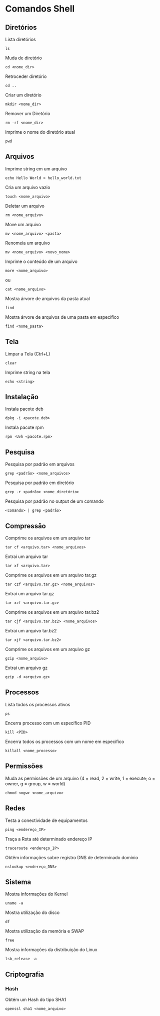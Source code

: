 # Comandos Shell

## Diretórios
Lista diretórios
```
ls
```
Muda de diretório
```
cd <nome_dir>
```
Retroceder diretório
```
cd ..
```
Criar um diretório
```
mkdir <nome_dir>
```
Remover um Diretório
```
rm -rf <nome_dir>
```
Imprime o nome do diretório atual
```
pwd
```

## Arquivos
Imprime string em um arquivo
```
echo Hello World > hello_world.txt
```
Cria um arquivo vazio
```
touch <nome_arquivo>
```

Deletar um arquivo
```
rm <nome_arquivo>
```
Move um arquivo
```
mv <nome_arquivo> <pasta>
```
Renomeia um arquivo
```
mv <nome_arquivo> <novo_nome>
```

Imprime o conteúdo de um arquivo
```
more <nome_arquivo>
```
ou
```
cat <nome_arquivo>
```
Mostra árvore de arquivos da pasta atual
```
find
```
Mostra árvore de arquivos de uma pasta em específico
```
find <nome_pasta>
```
## Tela
Limpar a Tela (Ctrl+L)
```
clear
```
Imprime string na tela
```
echo <string>
```
## Instalação
Instala pacote deb
```
dpkg -i <pacote.deb>
```
Instala pacote rpm
```
rpm -Uvh <pacote.rpm>
```

## Pesquisa

Pesquisa por padrão em arquivos
```
grep <padrão> <nome_arquivos>
```
Pesquisa por padrão em diretório
```
grep -r <padrão> <nome_diretório>
```
Pesquisa por padrão no output de um comando
```
<comando> | grep <padrão>
```
## Compressão
Comprime os arquivos em um arquivo tar
```
tar cf <arquivo.tar> <nome_arquivos>
```
Extrai um arquivo tar
```
tar xf <arquivo.tar>
```
Comprime os arquivos em um arquivo tar.gz
```
tar czf <arquivo.tar.gz> <nome_arquivos>
```
Extrai um arquivo tar.gz
```
tar xzf <arquivo.tar.gz>
```
Comprime os arquivos em um arquivo tar.bz2
```
tar cjf <arquivo.tar.bz2> <nome_arquivos>
```
Extrai um arquivo tar.bz2
```
tar xjf <arquivo.tar.bz2>
```
Comprime os arquivos em um arquivo gz
```
gzip <nome_arquivo>
```
Extrai um arquivo gz
```
gzip -d <arquivo.gz>
```

## Processos
Lista todos os processos ativos
```
ps
```
Encerra processo com um específico PID
```
kill <PID>
```
Encerra todos os processos com um nome em específico
```
killall <nome_processo>
```
## Permissões
Muda as permissões de um arquivo (4 = read, 2 = write, 1 = execute; o = owner, g = group, w = world)
```
chmod <ogw> <nome_arquivo>
```
## Redes
Testa a conectividade de equipamentos
```
ping <endereço_IP>
```
Traça a Rota até determinado endereço IP
```
traceroute <endereço_IP>
```
Obtêm informações sobre registro DNS de determinado domínio
```
nslookup <endereço_DNS>
```
## Sistema
Mostra informações do Kernel
```
uname -a
```
Mostra utilização do disco
```
df
```
Mostra utilização da memória e SWAP
```
free
```
Mostra informações da distribuição do Linux
```
lsb_release -a
```
## Criptografia
### Hash
Obtém um Hash do tipo SHA1
```
openssl sha1 <nome_arquivo>
```



